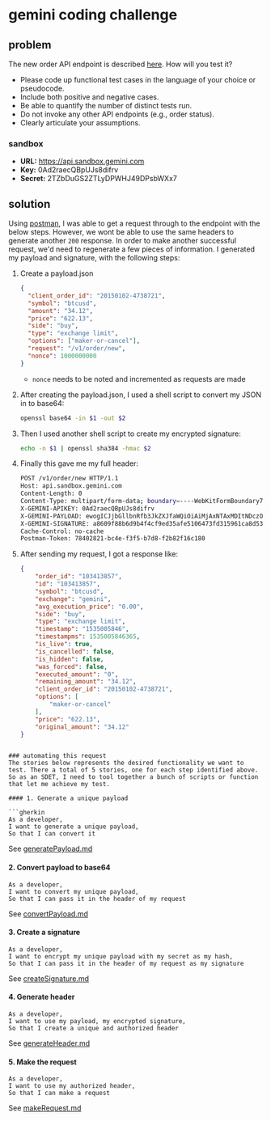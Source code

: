 # gemini coding challenge
## problem
The new order API endpoint is described [here](https://docs.gemini.com/rest-api/#new-order). How will you test it?

* Please code up functional test cases in the language of your choice or pseudocode. 
* Include both positive and negative cases. 
* Be able to quantify the number of distinct tests run. 
* Do not invoke any other API endpoints (e.g., order status). 
* Clearly articulate your assumptions.

### sandbox
* **URL:** https://api.sandbox.gemini.com
* **Key:** 0Ad2raecQBpUJs8difrv 
* **Secret:** 2TZbDuGS2ZTLyDPWHJ49DPsbWXx7 

## solution
Using [postman](https://www.getpostman.com/), I was able to get a request through to the endpoint with the below steps. However, we wont be able to use the same headers to generate another `200` response. In order to make another successful request, we'd need to regenerate a few pieces of information. I generated my payload and signature, with the following steps:

1. Create a payload.json

    ```json
    {
      "client_order_id": "20150102-4738721",
      "symbol": "btcusd",
      "amount": "34.12",
      "price": "622.13",
      "side": "buy",
      "type": "exchange limit",
      "options": ["maker-or-cancel"],
      "request": "/v1/order/new",
      "nonce": 1000000000
    }
    ```
    * `nonce` needs to be noted and incremented as requests are made
2. After creating the payload.json, I used a shell script to convert my JSON in to base64:
    
    ```bash
    openssl base64 -in $1 -out $2
    ```
3. Then I used another shell script to create my encrypted signature:
    
    ```bash
    echo -n $1 | openssl sha384 -hmac $2
    ```
4. Finally this gave me my full header:
    
    ```bash
    POST /v1/order/new HTTP/1.1
    Host: api.sandbox.gemini.com
    Content-Length: 0
    Content-Type: multipart/form-data; boundary=----WebKitFormBoundary7MA4YWxkTrZu0gW
    X-GEMINI-APIKEY: 0Ad2raecQBpUJs8difrv
    X-GEMINI-PAYLOAD: ewogICJjbGllbnRfb3JkZXJfaWQiOiAiMjAxNTAxMDItNDczODcyMSIsCiAgInN5bWJvbCI6ICJidGN1c2QiLAogICJhbW91bnQiOiAiMzQuMTIiLAogICJwcmljZSI6ICI2MjIuMTMiLAogICJzaWRlIjogImJ1eSIsCiAgInR5cGUiOiAiZXhjaGFuZ2UgbGltaXQiLAogICJvcHRpb25zIjogWyJtYWtlci1vci1jYW5jZWwiXSwKICAicmVxdWVzdCI6ICIvdjEvb3JkZXIvbmV3IiwKICAibm9uY2UiOiAxMDAwMDAwMDAwCn0K
    X-GEMINI-SIGNATURE: a8609f88b6d9b4f4cf9ed35afe5106473fd315961ca8d53b1549e5aecfcfe7aba3bac8dd00640570fc772155bdb535d0
    Cache-Control: no-cache
    Postman-Token: 78402821-bc4e-f3f5-b7d8-f2b82f16c180
    ```
5. After sending my request, I got a response like:
    
    ```json
    {
        "order_id": "103413857",
        "id": "103413857",
        "symbol": "btcusd",
        "exchange": "gemini",
        "avg_execution_price": "0.00",
        "side": "buy",
        "type": "exchange limit",
        "timestamp": "1535005846",
        "timestampms": 1535005846365,
        "is_live": true,
        "is_cancelled": false,
        "is_hidden": false,
        "was_forced": false,
        "executed_amount": "0",
        "remaining_amount": "34.12",
        "client_order_id": "20150102-4738721",
        "options": [
            "maker-or-cancel"
        ],
        "price": "622.13",
        "original_amount": "34.12"
    }
```

### automating this request
The stories below represents the desired functionality we want to test. There a total of 5 stories, one for each step identified above. So as an SDET, I need to tool together a bunch of scripts or function that let me achieve my test.

#### 1. Generate a unique payload

```gherkin
As a developer,
I want to generate a unique payload,
So that I can convert it
```
See [generatePayload.md](./generatePayload.md)

#### 2. Convert payload to base64

```gherkin
As a developer, 
I want to convert my unique payload,
So that I can pass it in the header of my request
```
See [convertPayload.md](./convertPayload.md)

#### 3. Create a signature

```gherkin
As a developer, 
I want to encrypt my unique payload with my secret as my hash,
So that I can pass it in the header of my request as my signature
```
See [createSignature.md](./createSignature.md)

#### 4. Generate header 

```gherkin
As a developer, 
I want to use my payload, my encrypted signature,
So that I create a unique and authorized header
```
See [generateHeader.md](./generateHeader.md)

#### 5. Make the request

```gherkin
As a developer, 
I want to use my authorized header,
So that I can make a request
```
See [makeRequest.md](./makeRequest.md)

